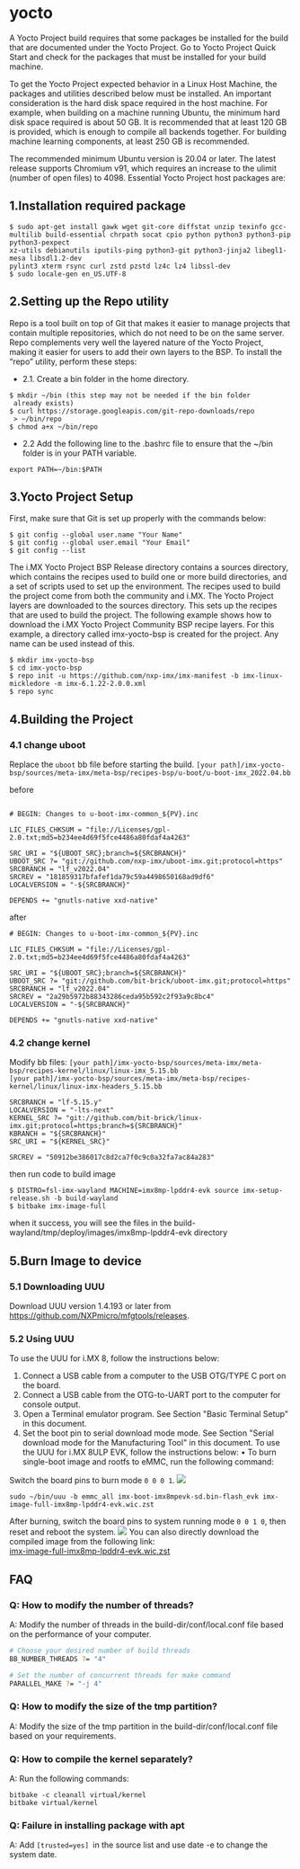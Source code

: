 # yocto
A Yocto Project build requires that some packages be installed for the build that are
documented under the Yocto Project. Go to Yocto Project Quick Start and check for the
packages that must be installed for your build machine.

To get the Yocto Project expected behavior in a Linux Host Machine, the packages and
utilities described below must be installed. An important consideration is the hard disk
space required in the host machine. For example, when building on a machine running
Ubuntu, the minimum hard disk space required is about 50 GB. It is recommended that at
least 120 GB is provided, which is enough to compile all backends together. For building
machine learning components, at least 250 GB is recommended.

The recommended minimum Ubuntu version is 20.04 or later. The latest release supports
Chromium v91, which requires an increase to the ulimit (number of open files) to 4098.
Essential Yocto Project host packages are:

## 1.Installation required package
~~~
$ sudo apt-get install gawk wget git-core diffstat unzip texinfo gcc-multilib build-essential chrpath socat cpio python python3 python3-pip python3-pexpect 
xz-utils debianutils iputils-ping python3-git python3-jinja2 libegl1-mesa libsdl1.2-dev 
pylint3 xterm rsync curl zstd pzstd lz4c lz4 libssl-dev
$ sudo locale-gen en_US.UTF-8
~~~

## 2.Setting up the Repo utility
Repo is a tool built on top of Git that makes it easier to manage projects that contain
multiple repositories, which do not need to be on the same server. Repo complements
very well the layered nature of the Yocto Project, making it easier for users to add their
own layers to the BSP.
To install the “repo” utility, perform these steps:
- 2.1.  Create a bin folder in the home directory.
~~~
$ mkdir ~/bin (this step may not be needed if the bin folder
 already exists)
$ curl https://storage.googleapis.com/git-repo-downloads/repo
 > ~/bin/repo
$ chmod a+x ~/bin/repo
~~~
- 2.2 Add the following line to the .bashrc file to ensure that the ~/bin folder is in your
PATH variable.
~~~
export PATH=~/bin:$PATH
~~~


## 3.Yocto Project Setup
First, make sure that Git is set up properly with the commands below:
~~~
$ git config --global user.name "Your Name"
$ git config --global user.email "Your Email"
$ git config --list
~~~
The i.MX Yocto Project BSP Release directory contains a sources directory, which
contains the recipes used to build one or more build directories, and a set of scripts used
to set up the environment.
The recipes used to build the project come from both the community and i.MX. The Yocto
Project layers are downloaded to the sources directory. This sets up the recipes that are
used to build the project.
The following example shows how to download the i.MX Yocto Project Community BSP
recipe layers. For this example, a directory called imx-yocto-bsp is created for the
project. Any name can be used instead of this.
~~~
$ mkdir imx-yocto-bsp
$ cd imx-yocto-bsp
$ repo init -u https://github.com/nxp-imx/imx-manifest -b imx-linux-mickledore -m imx-6.1.22-2.0.0.xml
$ repo sync
~~~

## 4.Building the Project
### 4.1 change uboot
Replace the ``uboot`` bb file before starting the build.
``[your path]/imx-yocto-bsp/sources/meta-imx/meta-bsp/recipes-bsp/u-boot/u-boot-imx_2022.04.bb``

before
~~~

# BEGIN: Changes to u-boot-imx-common_${PV}.inc

LIC_FILES_CHKSUM = "file://Licenses/gpl-2.0.txt;md5=b234ee4d69f5fce4486a80fdaf4a4263"

SRC_URI = "${UBOOT_SRC};branch=${SRCBRANCH}"
UBOOT_SRC ?= "git://github.com/nxp-imx/uboot-imx.git;protocol=https"
SRCBRANCH = "lf_v2022.04"
SRCREV = "181859317bfafef1da79c59a4498650168ad9df6"
LOCALVERSION = "-${SRCBRANCH}"

DEPENDS += "gnutls-native xxd-native"

~~~
after
~~~
# BEGIN: Changes to u-boot-imx-common_${PV}.inc

LIC_FILES_CHKSUM = "file://Licenses/gpl-2.0.txt;md5=b234ee4d69f5fce4486a80fdaf4a4263"

SRC_URI = "${UBOOT_SRC};branch=${SRCBRANCH}"
UBOOT_SRC ?= "git://github.com/bit-brick/uboot-imx.git;protocol=https"
SRCBRANCH = "lf_v2022.04"
SRCREV = "2a29b5972b88343286ceda95b592c2f93a9c8bc4"
LOCALVERSION = "-${SRCBRANCH}"

DEPENDS += "gnutls-native xxd-native"

~~~

### 4.2 change kernel
Modify bb files:
``[your path]/imx-yocto-bsp/sources/meta-imx/meta-bsp/recipes-kernel/linux/linux-imx_5.15.bb
``  
``[your path]/imx-yocto-bsp/sources/meta-imx/meta-bsp/recipes-kernel/linux/linux-imx-headers_5.15.bb``
~~~
SRCBRANCH = "lf-5.15.y"
LOCALVERSION = "-lts-next"
KERNEL_SRC ?= "git://github.com/bit-brick/linux-imx.git;protocol=https;branch=${SRCBRANCH}"
KBRANCH = "${SRCBRANCH}"
SRC_URI = "${KERNEL_SRC}"

SRCREV = "50912be386017c8d2ca7f0c9c0a32fa7ac84a283"

~~~
then run code to build image
~~~
$ DISTRO=fsl-imx-wayland MACHINE=imx8mp-lpddr4-evk source imx-setup-release.sh -b build-wayland
$ bitbake imx-image-full
~~~

when it success, you will see the files in the build-wayland/tmp/deploy/images/imx8mp-lpddr4-evk  directory

## 5.Burn Image to device
### 5.1 Downloading UUU
Download UUU version 1.4.193 or later from https://github.com/NXPmicro/mfgtools/releases.
### 5.2 Using UUU
To use the UUU for  i.MX 8, follow the instructions below:
1. Connect a USB cable from a computer to the USB OTG/TYPE C port on the board.
2. Connect a USB cable from the OTG-to-UART port to the computer for console output.
3. Open a Terminal emulator program. See Section "Basic Terminal Setup" in this document.
4. Set the boot pin to serial download mode mode. See Section "Serial download mode for the Manufacturing Tool" in this 
document.
To use the UUU for i.MX 8ULP EVK, follow the instructions below:
• To burn single-boot image and rootfs to eMMC, run the following command:

Switch the board pins to burn mode ``0 0 0 1``.
![](/img/pi-one/linux-kernel/burn_status.jpg)
~~~
sudo ~/bin/uuu -b emmc_all imx-boot-imx8mpevk-sd.bin-flash_evk imx-image-full-imx8mp-lpddr4-evk.wic.zst
~~~
After burning, switch the board pins to system running mode ``0 0 1 0``, then reset and reboot the system.
![](/img/pi-one/linux-kernel/run_status.jpg)
You can also directly download the compiled image from the following link:  
[imx-image-full-imx8mp-lpddr4-evk.wic.zst](https://drive.google.com/drive/folders/1DeiQxV0aQYxEGHuIq0V043Mfd73IX5uA?usp=drive_link)


## FAQ
### Q: How to modify the number of threads?
A: Modify the number of threads in the build-dir/conf/local.conf file based on the performance of your computer.

~~~bash
# Choose your desired number of build threads
BB_NUMBER_THREADS ?= "4"

# Set the number of concurrent threads for make command
PARALLEL_MAKE ?= "-j 4"
~~~
### Q: How to modify the size of the tmp partition?
A: Modify the size of the tmp partition in the build-dir/conf/local.conf file based on your requirements.

### Q: How to compile the kernel separately?
A: Run the following commands:

~~~
bitbake -c cleanall virtual/kernel
bitbake virtual/kernel
~~~
### Q: Failure in installing package with apt
A: Add ``[trusted=yes] ``in the source list and use date -e to change the system date.
